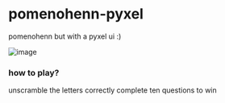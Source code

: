 # pomenohenn-pyxel
pomenohenn but with a pyxel ui :)

![image](https://user-images.githubusercontent.com/24848927/141812595-fcef8154-42f4-4f18-b2f4-4c61e167af07.png)

### how to play?
unscramble the letters correctly
complete ten questions to win
